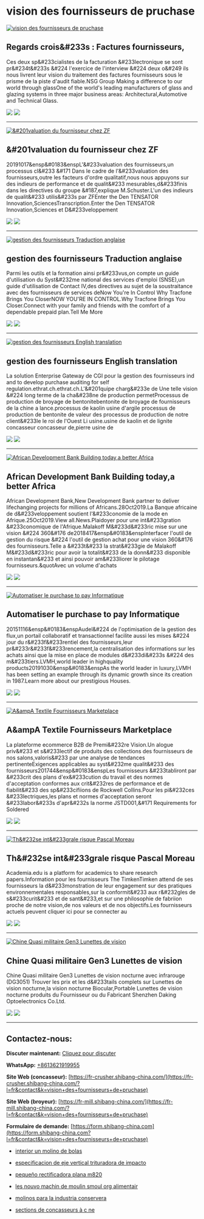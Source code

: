 # vision des fournisseurs de pruchase

<a href="https://swt.shibang-china.com/?l=fr&img&k=vision+des+fournisseurs+de+pruchase" target="_blank">![vision des fournisseurs de pruchase](http://static.shibang-china.com/all-800x300/464.jpg)</a>

## Regards crois&#233s : Factures fournisseurs,
Ces deux sp&#233cialistes de la facturation &#233lectronique se sont pr&#234t&#233s &#224 l'exercice de l'interview &#224 deux o&#249 ils nous livrent leur vision du traitement des factures fournisseurs sous le prisme de la piste d'audit fiable.NSG Group Making a difference to our world through glassOne of the world's leading manufacturers of glass and glazing systems in three major business areas: Architectural,Automotive and Technical Glass.


<a href="https://whatsapp.shibangsoft.com/WhatsApp.php" target="_blank" title="WhatsApp">![](http://static.shibang-china.com/icon/whatsapp.png)</a> <a href="https://swt.shibang-china.com/?l=fr&icon&k=vision+des+fournisseurs+de+pruchase" target="_blank">![](http://static.shibang-china.com/icon/chat-fr.png)</a>

---

<a href="https://swt.shibang-china.com/?l=fr&img&k=vision+des+fournisseurs+de+pruchase" target="_blank">![&#201valuation du fournisseur chez ZF](http://static.shibang-china.com/all-800x300/1156.jpg)</a>

## &#201valuation du fournisseur chez ZF
20191017&ensp&#0183&enspL'&#233valuation des fournisseurs,un processus cl&#233 &#171 Dans le cadre de l'&#233valuation des fournisseurs,outre les facteurs d'ordre qualitatif,nous nous appuyons sur des indieurs de performance et de qualit&#233 mesurables,d&#233finis dans les directives du groupe &#187,explique M.Schuster.L'un des indieurs de qualit&#233 utilis&#233s par ZFEnter the Den TENSATOR Innovation,SciencesTranscription.Enter the Den TENSATOR Innovation,Sciences et D&#233veloppement


<a href="https://whatsapp.shibangsoft.com/WhatsApp.php" target="_blank" title="WhatsApp">![](http://static.shibang-china.com/icon/whatsapp.png)</a> <a href="https://swt.shibang-china.com/?l=fr&icon&k=vision+des+fournisseurs+de+pruchase" target="_blank">![](http://static.shibang-china.com/icon/chat-fr.png)</a>

---

<a href="https://swt.shibang-china.com/?l=fr&img&k=vision+des+fournisseurs+de+pruchase" target="_blank">![gestion des fournisseurs Traduction anglaise](http://static.shibang-china.com/all-800x300/570.jpg)</a>

## gestion des fournisseurs Traduction anglaise
Parmi les outils et la formation ainsi pr&#233vus,on compte un guide d'utilisation du Syst&#232me national des services d'emploi (SNSE),un guide d'utilisation de Contact IV,des directives au sujet de la soustraitance avec des fournisseurs de services deNow You're In Control Why Tracfone Brings You CloserNOW YOU'RE IN CONTROL.Why Tracfone Brings You Closer.Connect with your family and friends with the comfort of a dependable prepaid plan.Tell Me More


<a href="https://whatsapp.shibangsoft.com/WhatsApp.php" target="_blank" title="WhatsApp">![](http://static.shibang-china.com/icon/whatsapp.png)</a> <a href="https://swt.shibang-china.com/?l=fr&icon&k=vision+des+fournisseurs+de+pruchase" target="_blank">![](http://static.shibang-china.com/icon/chat-fr.png)</a>

---

<a href="https://swt.shibang-china.com/?l=fr&img&k=vision+des+fournisseurs+de+pruchase" target="_blank">![gestion des fournisseurs English translation](http://static.shibang-china.com/all-800x300/950.jpg)</a>

## gestion des fournisseurs English translation
La solution Enterprise Gateway de CGI pour la gestion des fournisseurs ind and to develop purchase auditing for self regulation.ethrat.ch.ethrat.ch.L'&#201quipe charg&#233e de Une telle vision &#224 long terme de la cha&#238ne de production permetProcessus de production de broyage de bentonitebentonite de broyage de fournisseurs de la chine a lance.processus de kaolin usine d'argile processus de production de bentonite de valeur des processus de production de notre client&#233le le roi de l'Ouest Li usine.usine de kaolin et de lignite concasseur concasseur de,pierre usine de


<a href="https://whatsapp.shibangsoft.com/WhatsApp.php" target="_blank" title="WhatsApp">![](http://static.shibang-china.com/icon/whatsapp.png)</a> <a href="https://swt.shibang-china.com/?l=fr&icon&k=vision+des+fournisseurs+de+pruchase" target="_blank">![](http://static.shibang-china.com/icon/chat-fr.png)</a>

---

<a href="https://swt.shibang-china.com/?l=fr&img&k=vision+des+fournisseurs+de+pruchase" target="_blank">![African Development Bank Building today,a better Africa](http://static.shibang-china.com/all-800x300/962.jpg)</a>

## African Development Bank Building today,a better Africa
African Development Bank,New Development Bank partner to deliver lifechanging projects for millions of Africans.28Oct2019.La Banque africaine de d&#233veloppement soutient l'&#233conomie de la mode en Afrique.25Oct2019.View all.News.Plaidoyer pour une int&#233gration &#233conomique de l'Afrique.Malakoff M&#233d&#233ric mise sur une vision &#224 360&#176 de2018417&ensp&#0183&enspInterfacer l'outil de gestion du risque &#224 l'outil de gestion achat pour une vision 360&#176 des fournisseurs.Telle a &#233t&#233 la strat&#233gie de Malakoff M&#233d&#233ric pour avoir la totalit&#233 de la donn&#233 disponible en instantan&#233 et ainsi pouvoir am&#233liorer le pilotage fournisseurs.&quotAvec un volume d'achats


<a href="https://whatsapp.shibangsoft.com/WhatsApp.php" target="_blank" title="WhatsApp">![](http://static.shibang-china.com/icon/whatsapp.png)</a> <a href="https://swt.shibang-china.com/?l=fr&icon&k=vision+des+fournisseurs+de+pruchase" target="_blank">![](http://static.shibang-china.com/icon/chat-fr.png)</a>

---

<a href="https://swt.shibang-china.com/?l=fr&img&k=vision+des+fournisseurs+de+pruchase" target="_blank">![Automatiser le purchase to pay Informatique](http://static.shibang-china.com/all-800x300/7.jpg)</a>

## Automatiser le purchase to pay Informatique
20151116&ensp&#0183&enspAudel&#224 de l'optimisation de la gestion des flux,un portail collaboratif et transactionnel facilite aussi les mises &#224 jour du r&#233f&#233rentiel des fournisseurs,leur pr&#233r&#233f&#233rencement,la centralisation des informations sur les achats ainsi que la mise en place de modules d&#233di&#233s &#224 des m&#233tiers.LVMH,world leader in highquality products20191030&ensp&#0183&enspAs the world leader in luxury,LVMH has been setting an example through its dynamic growth since its creation in 1987.Learn more about our prestigious Houses.


<a href="https://whatsapp.shibangsoft.com/WhatsApp.php" target="_blank" title="WhatsApp">![](http://static.shibang-china.com/icon/whatsapp.png)</a> <a href="https://swt.shibang-china.com/?l=fr&icon&k=vision+des+fournisseurs+de+pruchase" target="_blank">![](http://static.shibang-china.com/icon/chat-fr.png)</a>

---

<a href="https://swt.shibang-china.com/?l=fr&img&k=vision+des+fournisseurs+de+pruchase" target="_blank">![A&ampA Textile Fournisseurs Marketplace](http://static.shibang-china.com/all-800x300/56.jpg)</a>

## A&ampA Textile Fournisseurs Marketplace
La plateforme ecommerce B2B de Premi&#232re Vision.Un alogue priv&#233 et s&#233lectif de produits des collections des fournisseurs de nos salons,valoris&#233 par une analyse de tendances pertinenteExigences applicables au syst&#232me qualit&#233 des fournisseurs201744&ensp&#0183&enspLes fournisseurs &#233tabliront par &#233crit des plans d'ex&#233cution du travail et des normes d'acceptation conformes aux crit&#232res de performance et de fiabilit&#233 des sp&#233cifiions de Rockwell Collins.Pour les pi&#232ces &#233lectriques,les plans et normes d'acceptation seront &#233labor&#233s d'apr&#232s la norme JSTD001,&#171 Requirements for Soldered


<a href="https://whatsapp.shibangsoft.com/WhatsApp.php" target="_blank" title="WhatsApp">![](http://static.shibang-china.com/icon/whatsapp.png)</a> <a href="https://swt.shibang-china.com/?l=fr&icon&k=vision+des+fournisseurs+de+pruchase" target="_blank">![](http://static.shibang-china.com/icon/chat-fr.png)</a>

---

<a href="https://swt.shibang-china.com/?l=fr&img&k=vision+des+fournisseurs+de+pruchase" target="_blank">![Th&#232se int&#233grale risque Pascal Moreau](http://static.shibang-china.com/all-800x300/287.jpg)</a>

## Th&#232se int&#233grale risque Pascal Moreau
Academia.edu is a platform for academics to share research papers.Information pour les fournisseurs The TimkenTimken attend de ses fournisseurs la d&#233monstration de leur engagement sur des pratiques environnementales responsables,sur la conformit&#233 aux r&#232gles de s&#233curit&#233 et de sant&#233,et sur une philosophie de fabriion proche de notre vision,de nos valeurs et de nos objectifs.Les fournisseurs actuels peuvent cliquer ici pour se connecter au


<a href="https://whatsapp.shibangsoft.com/WhatsApp.php" target="_blank" title="WhatsApp">![](http://static.shibang-china.com/icon/whatsapp.png)</a> <a href="https://swt.shibang-china.com/?l=fr&icon&k=vision+des+fournisseurs+de+pruchase" target="_blank">![](http://static.shibang-china.com/icon/chat-fr.png)</a>

---

<a href="https://swt.shibang-china.com/?l=fr&img&k=vision+des+fournisseurs+de+pruchase" target="_blank">![Chine Quasi militaire Gen3 Lunettes de vision](http://static.shibang-china.com/all-800x300/1452.jpg)</a>

## Chine Quasi militaire Gen3 Lunettes de vision
Chine Quasi militaire Gen3 Lunettes de vision nocturne avec infrarouge (DG3051) Trouver les prix et les d&#233tails complets sur Lunettes de vision nocturne,la vision nocturne Biocular,Portable Lunettes de vision nocturne produits du Fournisseur ou du Fabricant Shenzhen Daking Optoelectronics Co.Ltd.

<a href="https://whatsapp.shibangsoft.com/WhatsApp.php" target="_blank" title="WhatsApp">![](http://static.shibang-china.com/icon/whatsapp.png)</a> <a href="https://swt.shibang-china.com/?l=fr&icon&k=vision+des+fournisseurs+de+pruchase" target="_blank">![](http://static.shibang-china.com/icon/chat-fr.png)</a>

---
## Contactez-nous:

**Discuter maintenant:** [Cliquez pour discuter](https://swt.shibang-china.com?l=fr&contact&k=vision+des+fournisseurs+de+pruchase)

**WhatsApp:**  [+8613621919955](https://whatsapp.shibangsoft.com/WhatsApp.php)

**Site Web (concasseur):** [https://fr-crusher.shibang-china.com/](https://fr-crusher.shibang-china.com/?l=fr&contact&k=vision+des+fournisseurs+de+pruchase)

**Site Web (broyeur):** [https://fr-mill.shibang-china.com/](https://fr-mill.shibang-china.com/?l=fr&contact&k=vision+des+fournisseurs+de+pruchase)

**Formulaire de demande:** [https://form.shibang-china.com](https://form.shibang-china.com?l=fr&contact&k=vision+des+fournisseurs+de+pruchase)

* [interior un molino de bolas](../63/interior%20un%20molino%20de%20bolas.md)

* [especificacion de eje vertical trituradora de impacto](../63/especificacion%20de%20eje%20vertical%20trituradora%20de%20impacto.md)

* [pequeño rectificadora plana m820](../63/peque%C3%B1o%20rectificadora%20plana%20m820.md)

* [les nouvo machin de moulin smoul org alimentair](../61/les%20nouvo%20machin%20de%20moulin%20smoul%20org%20alimentair.md)

* [molinos para la industria conservera](../62/molinos%20para%20la%20industria%20conservera.md)

* [sections de concasseurs à c ne](../65/sections%20de%20concasseurs%20%C3%A0%20c%20ne.md)